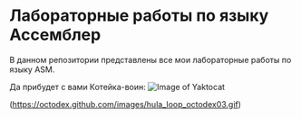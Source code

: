 # Лабораторные работы по языку Ассемблер
В данном репозитории представлены все мои лабораторные работы по языку ASM.


Да прибудет с вами Котейка-воин:
![Image of Yaktocat](https://octodex.github.com/images/yaktocat.png)


(https://octodex.github.com/images/hula_loop_octodex03.gif)
